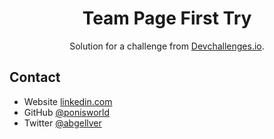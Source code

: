 <!-- Please update value in the {}  -->

<h1 align="center">Team Page First Try</h1>

<div align="center">
   Solution for a challenge from  <a href="http://devchallenges.io" target="_blank">Devchallenges.io</a>.
</div>

## Contact

- Website [linkedin.com](https://www.linkedin.com/in/andrea-bellver-garcia/)
- GitHub [@ponisworld](https://github.com/ponisworld)
- Twitter [@abgellver](https://twitter.com/abgellver)
